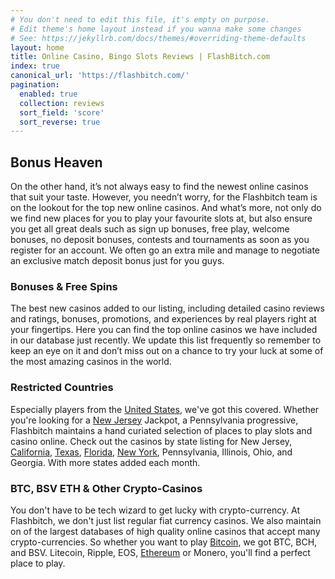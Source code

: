 ```yaml
---
# You don't need to edit this file, it's empty on purpose.
# Edit theme's home layout instead if you wanna make some changes
# See: https://jekyllrb.com/docs/themes/#overriding-theme-defaults
layout: home
title: Online Casino, Bingo Slots Reviews | FlashBitch.com
index: true
canonical_url: 'https://flashbitch.com/'
pagination: 
  enabled: true
  collection: reviews
  sort_field: 'score'
  sort_reverse: true
---
```


## Bonus Heaven

On the other hand, it’s not always easy to find the newest online casinos that suit your taste. However, you needn’t worry, for the Flashbitch team is on the lookout for the top new online casinos. And what’s more, not only do we find new places for you to play your favourite slots at, but also ensure you get all great deals such as sign up bonuses, free play, welcome bonuses, no deposit bonuses, contests and tournaments as soon as you register for an account. We often go an extra mile and manage to negotiate an exclusive match deposit bonus just for you guys.

### Bonuses & Free Spins

The best new casinos added to our listing, including detailed casino reviews and ratings, bonuses, promotions, and experiences by real players right at your fingertips. Here you can find the top online casinos we have included in our database just recently. We update this list frequently so remember to keep an eye on it and don’t miss out on a chance to try your luck at some of the most amazing casinos in the world.

### Restricted Countries 

Especially players from the [United States](/casinos/usa/), we've got this covered. Whether you're looking for a [New Jersey](/casinos/new_jersey/) Jackpot, a Pennsylvania progressive, Flashbitch maintains a hand curiated selection of places to play slots and casino online.  Check out the casinos by state listing for New Jersey, [California](/casinos/california/), [Texas](/casinos/texas/), [Florida](/casinos/florida/), [New York](/casinos/new_york/), Pennsylvania, Illinois, Ohio, and Georgia. With more states added each month. 


### BTC, BSV ETH & Other Crypto-Casinos 

You don't have to be tech wizard to get lucky with crypto-currency. At Flashbitch, we don't just list regular fiat currency casinos. We also maintain on of the largest databases of high quality online casinos that accept many crypto-currencies. So whether you want to play [Bitcoin](/casinos/bitcoin/), we got BTC, BCH, and BSV.  Litecoin, Ripple, EOS, [Ethereum](/casinos/bitcoin/) or Monero, you'll find a perfect place to play.
